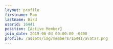 ```yaml
---
layout: profile
firstname: Pam
lastname: Bird
userid: 16441
position: [Active Member]
join_date: 2019-06-04 00:00:00 -0400
profile: /assets/img/members/16441/avatar.png
---
```

